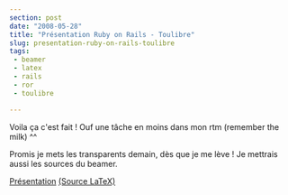 ```yaml
---
section: post
date: "2008-05-28"
title: "Présentation Ruby on Rails - Toulibre"
slug: presentation-ruby-on-rails-toulibre
tags:
 - beamer
 - latex
 - rails
 - ror
 - toulibre

---
```


Voila ça c'est fait ! Ouf une tâche en moins dans mon rtm (remember the milk) ^^

Promis je mets les transparents demain, dès que je me lève ! Je mettrais aussi les sources du beamer.

[Présentation](http://static.zenithar.org/wp-content/uploads/railsconf.pdf) [(Source LaTeX)](http://static.zenithar.org/wp-content/uploads/railsconftar.bz2)
